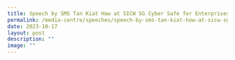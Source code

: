 ```yaml
---
title: Speech by SMS Tan Kiat How at SICW SG Cyber Safe for Enterprises event
permalink: /media-centre/speeches/speech-by-sms-tan-kiat-how-at-sicw-sg-cyber-safe-for-enterprises-event/
date: 2023-10-17
layout: post
description: ""
image: ""
---
```

